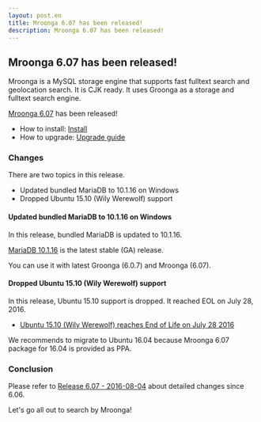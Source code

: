 ```yaml
---
layout: post.en
title: Mroonga 6.07 has been released!
description: Mroonga 6.07 has been released!
---
```


## Mroonga 6.07 has been released!

Mroonga is a MySQL storage engine that supports fast fulltext search
and geolocation search. It is CJK ready. It uses Groonga as a storage
and fulltext search engine.

[Mroonga 6.07](/docs/news.html#release-6-07) has been released!

  * How to install: [Install](/docs/install.html)
  * How to upgrade: [Upgrade guide](/docs/upgrade.html)

### Changes

There are two topics in this release.

  * Updated bundled MariaDB to 10.1.16 on Windows
  * Dropped Ubuntu 15.10 (Wily Werewolf) support

#### Updated bundled MariaDB to 10.1.16 on Windows

In this release, bundled MariaDB is updated to 10.1.16.

[MariaDB 10.1.16](https://mariadb.com/kb/en/mariadb/mariadb-10116-release-notes/) is the latest stable (GA) release.

You can use it with latest Groonga (6.0.7) and Mroonga (6.07).

#### Dropped Ubuntu 15.10 (Wily Werewolf) support

In this release, Ubuntu 15.10 support is dropped. It reached EOL on July 28, 2016.

* [Ubuntu 15.10 (Wily Werewolf) reaches End of Life on July 28 2016](http://fridge.ubuntu.com/2016/07/07/ubuntu-15-10-wily-werewolf-reaches-end-of-life-on-july-28-2016/)

We recommends to migrate to Ubuntu 16.04 because Mroonga 6.07 package for 16.04 is provided as PPA.

### Conclusion

Please refer to [Release 6.07 - 2016-08-04](/docs/news.html#release-6-07-2016-08-04) about detailed changes since 6.06.

Let's go all out to search by Mroonga!

